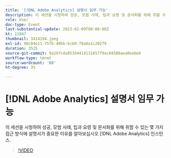 ```yaml
---
title: '[!DNL Adobe Analytics] 설명서 임무 가능'
description: 이 세션을 시청하여 성공, 모범 사례, 팁과 요령 및 문서화를 위해 취할 수 있는 몇 가지 접근 방식에 설명서가 중요한 이유를 알아보십시오 [!DNL Adobe Analytics] 인스턴스. 2022년 6월
role: User
doc-type: Event
last-substantial-update: 2023-02-09T00:00:00Z
kt: 11847
thumbnail: 3414194.jpeg
exl-id: 90c84e11-75fb-40bb-bcb0-78a0a1c20279
duration: 3525
source-git-commit: 9a297cda953d4414131657f9ac84580aea0eabeb
workflow-type: tm+mt
source-wordcount: '60'
ht-degree: 3%

---
```


# [!DNL Adobe Analytics] 설명서 임무 가능

이 세션을 시청하여 성공, 모범 사례, 팁과 요령 및 문서화를 위해 취할 수 있는 몇 가지 접근 방식에 설명서가 중요한 이유를 알아보십시오 [!DNL Adobe Analytics] 인스턴스.

>[!VIDEO](https://video.tv.adobe.com/v/3414194/?quality=12&learn=on)
